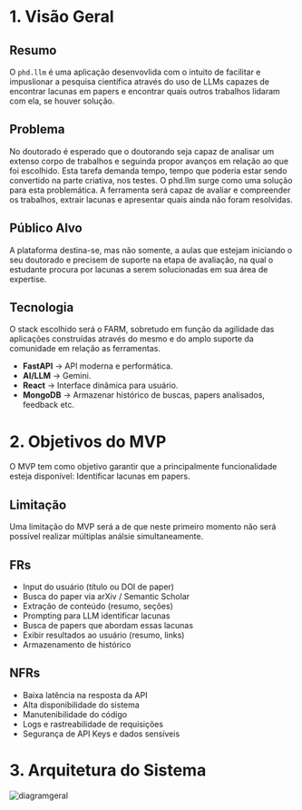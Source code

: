 # 1. Visão Geral

## Resumo
O `phd.llm`  é uma aplicação desenvovlida com o intuito de facilitar e impuslionar a pesquisa científica através do uso de LLMs capazes de encontrar lacunas em papers e encontrar quais outros trabalhos lidaram com ela, se houver solução.

## Problema
No doutorado é esperado que o doutorando seja capaz de analisar um extenso corpo de trabalhos e seguinda propor avanços em relação ao que foi escolhido. Esta tarefa demanda tempo, tempo que poderia estar sendo convertido na parte criativa, nos testes. O phd.llm surge como uma solução para esta problemática. A ferramenta será capaz de avaliar e compreender os trabalhos, extrair lacunas e apresentar quais ainda não foram resolvidas.

## Público Alvo
A plataforma destina-se, mas não somente, a aulas que estejam iniciando o seu doutorado e precisem de suporte na etapa de avaliação, na qual o estudante procura por lacunas a serem solucionadas em sua área de expertise.

## Tecnologia
O stack escolhido será o FARM, sobretudo em função da agilidade das aplicações construídas através do mesmo e do amplo suporte da comunidade em relação as ferramentas.

* **FastAPI** → API moderna e performática.
* **AI/LLM** → Gemini.
* **React** → Interface dinâmica para usuário.
* **MongoDB** → Armazenar histórico de buscas, papers analisados, feedback etc.

# 2. Objetivos do MVP
O MVP tem como objetivo garantir que a principalmente funcionalidade esteja disponível: Identificar lacunas em papers.

## Limitação
Uma limitação do MVP será a de que neste primeiro momento não será possível realizar múltiplas análsie simultaneamente.

## FRs
* Input do usuário (título ou DOI de paper)
* Busca do paper via arXiv / Semantic Scholar
* Extração de conteúdo (resumo, seções)
* Prompting para LLM identificar lacunas
* Busca de papers que abordam essas lacunas
* Exibir resultados ao usuário (resumo, links)
*  Armazenamento de histórico

## NFRs
* Baixa latência na resposta da API
* Alta disponibilidade do sistema
* Manutenibilidade do código
* Logs e rastreabilidade de requisições
* Segurança de API Keys e dados sensíveis

# 3.  Arquitetura do Sistema
![diagramgeral](https://github.com/user-attachments/assets/6d41d2b1-7fdc-4943-918c-7816d9b2677d)


